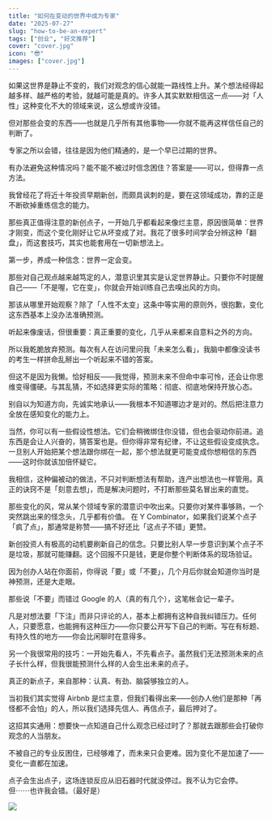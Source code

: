 ```yaml
---
title: "如何在变动的世界中成为专家"
date: "2025-07-27"
slug: "how-to-be-an-expert"
tags: ["创业", "好文推荐"]
cover: "cover.jpg"
icon: "😎"
images: ["cover.jpg"]
---
```

如果这世界是静止不变的，我们对观念的信心就能一路线性上升。某个想法经得起越多样、越严格的考验，就越可能是真的。许多人其实默默相信这一点——对「人性」这种变化不大的领域来说，这么想或许没错。



但对那些会变的东西——也就是几乎所有其他事物——你就不能再这样信任自己的判断了。



专家之所以会错，往往是因为他们精通的，是一个早已过期的世界。



有办法避免这种情况吗？能不能不被过时信念困住？答案是——可以，但得靠一点方法。



我曾经花了将近十年投资早期新创，而颇具讽刺的是，要在这领域成功，靠的正是不断砍掉重练信念的能力。



那些真正值得注意的新创点子，一开始几乎都看起来像烂主意，原因很简单：世界才刚变，而这个变化刚好让它从坏变成了对。我花了很多时间学会分辨这种「翻盘」，而这套技巧，其实也能套用在一切新想法上。



第一步，养成一种信念：世界一定会变。



那些对自己观点越来越笃定的人，潜意识里其实是认定世界静止。只要你不时提醒自己——「不是喔，它在变」，你就会开始训练自己去嗅出风的方向。



那该从哪里开始观察？除了「人性不太变」这条中等实用的原则外，很抱歉，变化这东西基本上没办法准确预测。



听起来像废话，但很重要：真正重要的变化，几乎从来都来自意料之外的方向。



所以我乾脆放弃预测。每次有人在访问里问我「未来怎么看」，我脑中都像没读书的考生一样拼命乱掰出一个听起来不错的答案。



但这不是因为我懒。恰好相反——我觉得，预测未来不但命中率可怜，还会让你思维变得僵硬。与其乱猜，不如选择更实际的策略：彻底、彻底地保持开放心态。



别自以为知道方向，先诚实地承认——我根本不知道哪边才是对的。然后把注意力全放在感知变化的能力上。



当然，你可以有一些假设性想法。它们会稍微绑住你没错，但也会驱动你前进。追东西是会让人兴奋的，猜答案也是。但你得非常有纪律，不让这些假设变成执念。
一旦别人开始把某个想法跟你绑在一起，那个想法就更可能变成你想相信的东西——这时你就该加倍怀疑它。



我相信，这种偏被动的做法，不只对判断想法有帮助，连产出想法也一样管用。真正的诀窍不是「刻意去想」，而是解决问题时，不打断那些莫名冒出来的直觉。



那些变化的风，常从某个领域专家的潜意识中吹出来。只要你对某件事够熟，一个突然跳出来的怪念头，几乎都有价值。
在 Y Combinator，如果我们说某个点子「疯了点」，那通常是称赞——搞不好还比「这点子不错」更赞。



新创投资人有极高的动机要刷新自己的信念。只要比别人早一步意识到某个点子不是垃圾，那就可能赚翻。这个回报不只是钱，更是你整个判断体系的现场验证。



因为创办人站在你面前，你得说「要」或「不要」，几个月后你就会知道你当时是神预测，还是大走眼。



那些说「不要」而错过 Google 的人（真的有几个），这笔帐会记一辈子。



凡是对想法要「下注」而非只评论的人，基本上都拥有这种自我纠错压力。任何人，只要愿意，也能拥有这种压力——你只要公开写下自己的判断。写在有标题、有持久性的地方——你会比闲聊时在意得多。



另一个我很常用的技巧：一开始先看人，不先看点子。虽然我们无法预测未来的点子长什么样，但我很能预测什么样的人会生出未来的点子。



真正的新点子，来自那种：认真、有劲、脑袋够独立的人。



当初我们其实觉得 Airbnb 是烂主意，但我们看得出来——创办人他们是那种「再怪都不会怕」的人，所以我们选择先信人、再信点子，最后押对了。



这招其实通用：想要快一点知道自己什么观念已经过时了？那就去跟那些会打破你观念的人当朋友。



不被自己的专业反困住，已经够难了，而未来只会更难。因为变化不是加速了——变化一直都在加速。



点子会生出点子，这场连锁反应从旧石器时代就没停过。我不认为它会停。
但⋯⋯也许我会错。（最好是）




![](https://prod-files-secure.s3.us-west-2.amazonaws.com/112d0858-5090-4d34-a606-b75eb8d65fd2/46476355-9cf3-4e99-9b7a-3531bc426380/1000202064.png?X-Amz-Algorithm=AWS4-HMAC-SHA256&X-Amz-Content-Sha256=UNSIGNED-PAYLOAD&X-Amz-Credential=ASIAZI2LB466SH2KYZ7K%2F20251018%2Fus-west-2%2Fs3%2Faws4_request&X-Amz-Date=20251018T223121Z&X-Amz-Expires=3600&X-Amz-Security-Token=IQoJb3JpZ2luX2VjEBsaCXVzLXdlc3QtMiJIMEYCIQDTtuq%2Fka9uSRiiOw%2BKpEQ0m9DbX3kCyg7Mj2C55IKHswIhAOOuKq5MhFg96NNzi7IRJudbPMCkGwnCs1bwemOsg0pZKogECMT%2F%2F%2F%2F%2F%2F%2F%2F%2F%2FwEQABoMNjM3NDIzMTgzODA1IgwgvrC1HZwWUhY7GpUq3AN2IVRAuo1zj8aZUayCdrrob23eQN4mFh9GSvCkKkzP1EBK5a57dKf9VYfKNNrAIeiw1WFTDFEFTNQRO0YwVdboMFFqZbT4ytZVLumiBoTYaopCxnqqcyr8skm%2FJIHNGswPKi03%2BogUC4bdcC89Sldc47nYIZkp%2BgwGVMijnZDHGicX8TQH1F6woJQMeQqBRcTvCeJQIXL0E6%2Bf9u6yO2FaiMUFJBy7Il3S9cm1EhOxLvDWmtwafz0KBsUzE5icIhVf7qxae%2Fiv6DYLkGCKMDxfQLf9Z0513df1fio4Cgqtj9Npdg5GB8TGnMjOBhGwilDqFFVh6f3LT%2BURsawK%2F1IYGCP73mOk5B2FRZM1%2Bue03HY1WVUNIovYRStgVyiah2KqFH0tPacIK5ZM%2FLMzAP0eVRvvhSoNPfGxHuvPCfi8TQlw1erhPCNYZRDxt2LfzJTaC1a2ACzt44VHCQii5ay96P17%2BQtZ7Oa8quCpoozaJyk6ci4FzIpxFTRKmiAyaUnnlNrQMP9qjieAT6Tp4XnBmcPrC3c%2B6AnaAj6ZkKZrvtQT%2BegAd12NZwIALazDfX3CASHA0hZeuRjeCVch9T1RNzvNh3qvpiVsTyZni8pugDA%2F%2FJzZF4DQhvqKpjC3yM%2FHBjqkARO3JF3Fen7exl9TeAozHNfGpeGsdYpNuGqMP41IXrezsGcke8t8gUr7jZf8bPGVFF%2F%2BapcyoKwiJ2jnVoCHHWiKG7WxFpB2Vj5ELSn8pRqQd0MwHPvKUUGNDsJHs0Qugiiw8kISGubDI7gvv%2FY%2F0HE5aMVmK%2Bg945o5wMMtNVxN8ySG7AvyX7107Gw4iWz4ERCGzWtlGIbksG5STdSPGbJ%2FFc3A&X-Amz-Signature=ad909b4da8a1f32b06594ca497eed5f539f31377eac3d2642b0eaa4a1c290a7a&X-Amz-SignedHeaders=host&x-amz-checksum-mode=ENABLED&x-id=GetObject)


